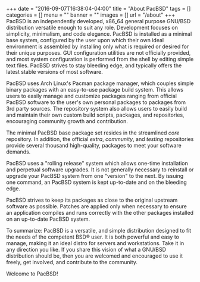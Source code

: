 +++
date = "2016-09-07T16:38:04-04:00"
title = "About PacBSD"
tags = []
categories = []
menu = ""
banner = ""
images = []
url = "/about"
+++
PacBSD is an independently developed, x86_64 general purpose GNU/BSD
distribution versatile enough to suit any role. Development focuses on
simplicity, minimalism, and code elegance. PacBSD is installed as a minimal
base system, configured by the user upon which their own ideal environment is
assembled by installing only what is required or desired for their unique
purposes. GUI configuration utilities are not officially provided, and most
system configuration is performed from the shell by editing simple text files.
PacBSD strives to stay bleeding edge, and typically offers the latest stable
versions of most software.

PacBSD uses Arch Linux's Pacman package manager, which couples simple binary
packages with an easy-to-use package build system. This allows users to easily
manage and customize packages ranging from official PacBSD software to the
user's own personal packages to packages from 3rd party sources. The repository
system also allows users to easily build and maintain their own custom build
scripts, packages, and repositories, encouraging community growth and
contribution.

The minimal PacBSD base package set resides in the streamlined _core_
repository. In addition, the official _extra_, _community_, and _testing_
repositories provide several thousand high-quality, packages to meet your
software demands.

PacBSD uses a "rolling release" system which allows one-time installation and
perpetual software upgrades. It is not generally necessary to reinstall or
upgrade your PacBSD system from one "version" to the next. By issuing one
command, an PacBSD system is kept up-to-date and on the bleeding edge.

PacBSD strives to keep its packages as close to the original upstream software as
possible. Patches are applied only when necessary to ensure an application
compiles and runs correctly with the other packages installed on an up-to-date
PacBSD system.

To summarize: PacBSD is a versatile, and simple distribution designed to fit
the needs of the competent BSD® user. It is both powerful and easy to manage,
making it an ideal distro for servers and workstations. Take it in any direction
you like. If you share this vision of what a GNU/BSD distribution should be,
then you are welcomed and encouraged to use it freely, get involved, and
contribute to the community.

Welcome to PacBSD!
